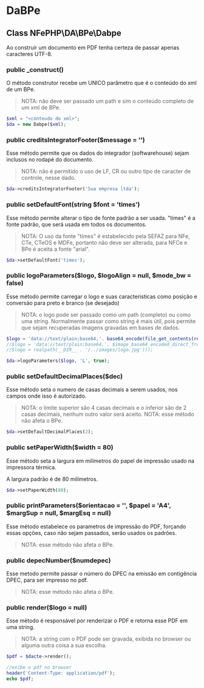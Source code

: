 # DaBPe

## Class NFePHP\DA\BPe\Dabpe

Ao construir um documento em PDF tenha certeza de passar apenas caracteres UTF-8.

### public _construct()

O método construtor recebe um UNICO parâmetro que é o conteúdo do xml de um BPe.

> NOTA: não deve ser passado um path e sim o conteúdo completo de um xml de BPe.

```php
$xml = "<conteudo do xml>";
$da = new Dabpe($xml);

```

### public creditsIntegratorFooter($message = '')

Esse método permite que os dados do integrador (softwarehouse) sejam inclusos no rodapé do documento.

> NOTA: não é permitido o uso de LF, CR ou outro tipo de caracter de controle, nesse dado.

```php
$da->creditsIntegratorFooter('Sua empresa ltda');
```

### public setDefaultFont(string $font = 'times')

Esse método permite alterar o tipo de fonte padrão a ser usada. "times" é a fonte padrão, que será usada em todos os documentos.

> NOTA: O uso da fonte "times" é estabelecido pela SEFAZ para NFe, CTe, CTeOS e MDFe, portanto não deve ser alterada, para NFCe e BPe é aceita a fonte "arial".

```php
$da->setDefaultFont('times');
```

### public logoParameters($logo, $logoAlign = null, $mode_bw = false)

Esse método permite carregar o logo e suas caracteristicas como posição e conversão para preto e branco (se desejado)

> NOTA: o logo pode ser passado como um path (completo) ou como uma string. Normalmente passar como string é mais útil, pois permite que sejam recuperadas imagens gravadas em bases de dados.

```php
$logo = 'data://text/plain;base64,'. base64_encode(file_get_contents(realpath(__DIR__ . '/../images/logo.jpg')));
//$logo = 'data://text/plain;base64,'. $image_base64_encoded_direct_from_data_base);
//$logo = realpath(__DIR__ . '/../images/logo.jpg')));

$da->logoParameters($logo, 'L', true);
```

### public setDefaultDecimalPlaces($dec)

Esse método seta o numero de casas decimais a serem usados, nos campos onde isso é autorizado.

> NOTA: o limite superior são 4 casas decimais e o inferior são de 2 casas decimais, nenhum outro valor será aceito.
> NOTA: esse método não afeta o BPe.

```php
$da->setDefaultDecimalPlaces(2);
```

### public setPaperWidth($width = 80)

Esse método seta a largura em milimetros do papel de impressão usado na impressora térmica.

A largura padrão é de 80 milímetros.

```php
$da->setPaperWidth(80);
```

### public printParameters($orientacao = '', $papel = 'A4', $margSup = null, $margEsq = null)

Esse método estabelece os parametros de impressão do PDF, forçando essas opções, caso não sejam passados, serão usados os padrões.

> NOTA: esse método não afeta o BPe. 


### public depecNumber($numdepec)

Esse metodo permite passar o número do DPEC na emissão em contigência DPEC, para ser impresso no pdf.

> NOTA: esse método não afeta o BPe.

### public render($logo = null)

Esse método é responsável por renderizar o PDF e retorna esse PDF em uma string.

> NOTA: a string com o PDF pode ser gravada, exibida no browser ou alguma outra coisa a sua escolha.

```php
$pdf = $dacte->render();

//exibe o pdf no browser
header('Content-Type: application/pdf');
echo $pdf;
```